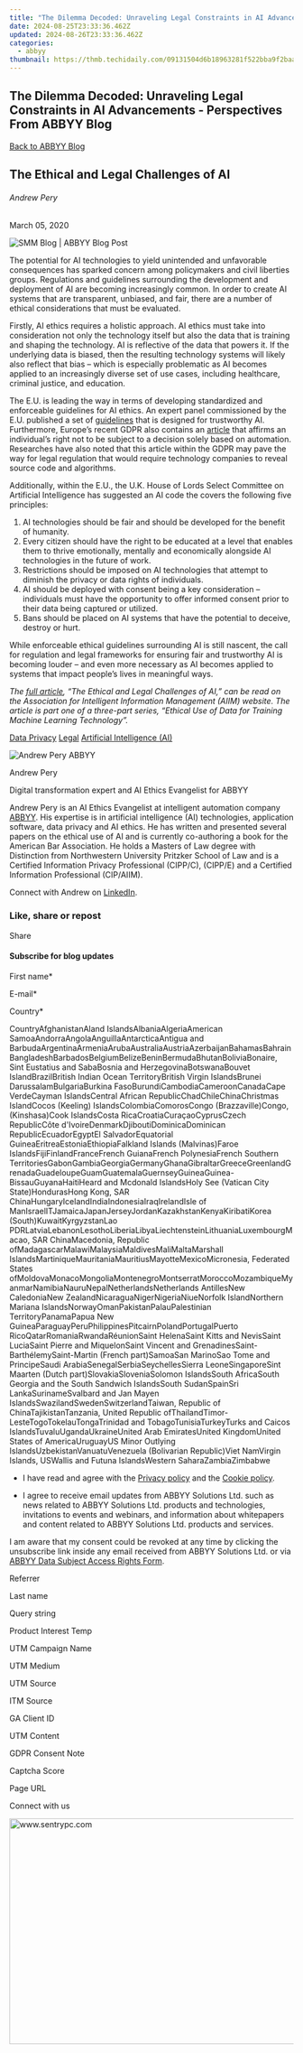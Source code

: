 ```yaml
---
title: "The Dilemma Decoded: Unraveling Legal Constraints in AI Advancements - Perspectives From ABBYY Blog"
date: 2024-08-25T23:33:36.462Z
updated: 2024-08-26T23:33:36.462Z
categories:
  - abbyy
thumbnail: https://thmb.techidaily.com/09131504d6b18963281f522bba9f2baa6f9c4f1ee05a4b5b8a249fec882bec30.jpg
---
```


## The Dilemma Decoded: Unraveling Legal Constraints in AI Advancements - Perspectives From ABBYY Blog

[Back to ABBYY Blog](https://tools.techidaily.com/abbyy/products/)

## The Ethical and Legal Challenges of AI

###### Andrew Pery

March 05, 2020

![SMM Blog | ABBYY Blog Post](https://static2.abbyy.com/abbyycommedia/25404/11552_smm_blog_the-ethical-and-legal-challenges-of-aiblog.png) 

The potential for AI technologies to yield unintended and unfavorable consequences has sparked concern among policymakers and civil liberties groups. Regulations and guidelines surrounding the development and deployment of AI are becoming increasingly common. In order to create AI systems that are transparent, unbiased, and fair, there are a number of ethical considerations that must be evaluated.

Firstly, AI ethics requires a holistic approach. AI ethics must take into consideration not only the technology itself but also the data that is training and shaping the technology. AI is reflective of the data that powers it. If the underlying data is biased, then the resulting technology systems will likely also reflect that bias – which is especially problematic as AI becomes applied to an increasingly diverse set of use cases, including healthcare, criminal justice, and education.

The E.U. is leading the way in terms of developing standardized and enforceable guidelines for AI ethics. An expert panel commissioned by the E.U. published a set of [guidelines](https://ec.europa.eu/digital-single-market/en/news/draft-ethics-guidelines-trustworthy-ai) that is designed for trustworthy AI. Furthermore, Europe’s recent GDPR also contains an [article](https://info.aiim.org/aiim-blog/gdpr-after-the-deadline-the-emerging-challenges-tied-to-information-privacy-and-security) that affirms an individual’s right not to be subject to a decision solely based on automation. Researches have also noted that this article within the GDPR may pave the way for legal regulation that would require technology companies to reveal source code and algorithms.

Additionally, within the E.U., the U.K. House of Lords Select Committee on Artificial Intelligence has suggested an AI code the covers the following five principles:

1. AI technologies should be fair and should be developed for the benefit of humanity.
2. Every citizen should have the right to be educated at a level that enables them to thrive emotionally, mentally and economically alongside AI technologies in the future of work.
3. Restrictions should be imposed on AI technologies that attempt to diminish the privacy or data rights of individuals.
4. AI should be deployed with consent being a key consideration – individuals must have the opportunity to offer informed consent prior to their data being captured or utilized.
5. Bans should be placed on AI systems that have the potential to deceive, destroy or hurt.

While enforceable ethical guidelines surrounding AI is still nascent, the call for regulation and legal frameworks for ensuring fair and trustworthy AI is becoming louder – and even more necessary as AI becomes applied to systems that impact people’s lives in meaningful ways.

_The_ [_full article_](https://info.aiim.org/?hs%5Fpreview=rJorTKFO-24654105487)_, “The Ethical and Legal Challenges of AI,” can be read on the Association for Intelligent Information Management (AIIM) website. The article is part one of a three-part series, “Ethical Use of Data for Training Machine Learning Technology”._

[Data Privacy](https://tools.techidaily.com/abbyy/products/) [Legal](https://tools.techidaily.com/abbyy/products/) [Artificial Intelligence (AI)](https://www.abbyy.com/blog/artificial-intelligence-ai/ "Artificial Intelligence (AI)") 

![Andrew Pery ABBYY](https://static1.abbyy.com/abbyycommedia/25715/andrewpery-99x99.png)

Andrew Pery

Digital transformation expert and AI Ethics Evangelist for ABBYY

Andrew Pery is an AI Ethics Evangelist at intelligent automation company [ABBYY](https://tools.techidaily.com/abbyy/products/). His expertise is in artificial intelligence (AI) technologies, application software, data privacy and AI ethics. He has written and presented several papers on the ethical use of AI and is currently co-authoring a book for the American Bar Association. He holds a Masters of Law degree with Distinction from Northwestern University Pritzker School of Law and is a Certified Information Privacy Professional (CIPP/C), (CIPP/E) and a Certified Information Professional (CIP/AIIM).

Connect with Andrew on [LinkedIn](https://www.linkedin.com/in/andrew-pery-ll-m-cipp-c-cipp-e-3a536726/).

### Like, share or repost

Share 

#### Subscribe for blog updates

First name\*

E-mail\*

Сountry\*

СountryAfghanistanAland IslandsAlbaniaAlgeriaAmerican SamoaAndorraAngolaAnguillaAntarcticaAntigua and BarbudaArgentinaArmeniaArubaAustraliaAustriaAzerbaijanBahamasBahrainBangladeshBarbadosBelgiumBelizeBeninBermudaBhutanBoliviaBonaire, Sint Eustatius and SabaBosnia and HerzegovinaBotswanaBouvet IslandBrazilBritish Indian Ocean TerritoryBritish Virgin IslandsBrunei DarussalamBulgariaBurkina FasoBurundiCambodiaCameroonCanadaCape VerdeCayman IslandsCentral African RepublicChadChileChinaChristmas IslandCocos (Keeling) IslandsColombiaComorosCongo (Brazzaville)Congo, (Kinshasa)Cook IslandsCosta RicaCroatiaCuraçaoCyprusCzech RepublicCôte d'IvoireDenmarkDjiboutiDominicaDominican RepublicEcuadorEgyptEl SalvadorEquatorial GuineaEritreaEstoniaEthiopiaFalkland Islands (Malvinas)Faroe IslandsFijiFinlandFranceFrench GuianaFrench PolynesiaFrench Southern TerritoriesGabonGambiaGeorgiaGermanyGhanaGibraltarGreeceGreenlandGrenadaGuadeloupeGuamGuatemalaGuernseyGuineaGuinea-BissauGuyanaHaitiHeard and Mcdonald IslandsHoly See (Vatican City State)HondurasHong Kong, SAR ChinaHungaryIcelandIndiaIndonesiaIraqIrelandIsle of ManIsraelITJamaicaJapanJerseyJordanKazakhstanKenyaKiribatiKorea (South)KuwaitKyrgyzstanLao PDRLatviaLebanonLesothoLiberiaLibyaLiechtensteinLithuaniaLuxembourgMacao, SAR ChinaMacedonia, Republic ofMadagascarMalawiMalaysiaMaldivesMaliMaltaMarshall IslandsMartiniqueMauritaniaMauritiusMayotteMexicoMicronesia, Federated States ofMoldovaMonacoMongoliaMontenegroMontserratMoroccoMozambiqueMyanmarNamibiaNauruNepalNetherlandsNetherlands AntillesNew CaledoniaNew ZealandNicaraguaNigerNigeriaNiueNorfolk IslandNorthern Mariana IslandsNorwayOmanPakistanPalauPalestinian TerritoryPanamaPapua New GuineaParaguayPeruPhilippinesPitcairnPolandPortugalPuerto RicoQatarRomaniaRwandaRéunionSaint HelenaSaint Kitts and NevisSaint LuciaSaint Pierre and MiquelonSaint Vincent and GrenadinesSaint-BarthélemySaint-Martin (French part)SamoaSan MarinoSao Tome and PrincipeSaudi ArabiaSenegalSerbiaSeychellesSierra LeoneSingaporeSint Maarten (Dutch part)SlovakiaSloveniaSolomon IslandsSouth AfricaSouth Georgia and the South Sandwich IslandsSouth SudanSpainSri LankaSurinameSvalbard and Jan Mayen IslandsSwazilandSwedenSwitzerlandTaiwan, Republic of ChinaTajikistanTanzania, United Republic ofThailandTimor-LesteTogoTokelauTongaTrinidad and TobagoTunisiaTurkeyTurks and Caicos IslandsTuvaluUgandaUkraineUnited Arab EmiratesUnited KingdomUnited States of AmericaUruguayUS Minor Outlying IslandsUzbekistanVanuatuVenezuela (Bolivarian Republic)Viet NamVirgin Islands, USWallis and Futuna IslandsWestern SaharaZambiaZimbabwe

* I have read and agree with the [Privacy policy](https://tools.techidaily.com/abbyy/products/) and the [Cookie policy](https://tools.techidaily.com/abbyy/products/).

* I agree to receive email updates from ABBYY Solutions Ltd. such as news related to ABBYY Solutions Ltd. products and technologies, invitations to events and webinars, and information about whitepapers and content related to ABBYY Solutions Ltd. products and services.  
    
I am aware that my consent could be revoked at any time by clicking the unsubscribe link inside any email received from ABBYY Solutions Ltd. or via [ABBYY Data Subject Access Rights Form](https://tools.techidaily.com/abbyy/products/).

Referrer

Last name

Query string

Product Interest Temp

UTM Campaign Name

UTM Medium

UTM Source

ITM Source

GA Client ID

UTM Content

GDPR Consent Note

Captcha Score

Page URL

Connect with us

<ins class="adsbygoogle"
     style="display:block"
     data-ad-format="autorelaxed"
     data-ad-client="ca-pub-7571918770474297"
     data-ad-slot="1223367746"></ins>



<ins class="adsbygoogle"
     style="display:block"
     data-ad-client="ca-pub-7571918770474297"
     data-ad-slot="8358498916"
     data-ad-format="auto"
     data-full-width-responsive="true"></ins>

<!-- affiliate ads begin -->
<a href="https://sentrypc.7eer.net/c/5597632/398453/3022" target="_top" id="398453"><img src="//a.impactradius-go.com/display-ad/3022-398453" border="0" alt="www.sentrypc.com" width="580" height="400"/></a><img height="0" width="0" src="https://sentrypc.7eer.net/i/5597632/398453/3022" style="position:absolute;visibility:hidden;" border="0" />
<!-- affiliate ads end -->

